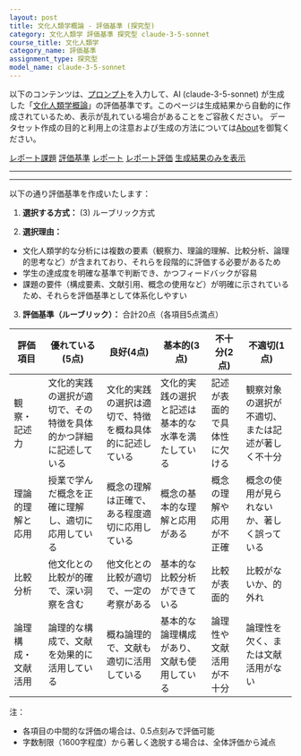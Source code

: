 ```yaml
---
layout: post
title: 文化人類学概論 - 評価基準 (探究型)
category: 文化人類学 評価基準 探究型 claude-3-5-sonnet
course_title: 文化人類学
category_name: 評価基準
assignment_type: 探究型
model_name: claude-3-5-sonnet
---
```


以下のコンテンツは、[プロンプト](https://github.com/takedatoshiyuki/synthetic_assignments/tree/main/generated/文化人類学/claude-3-5-sonnet/prompt_評価基準-探究型.md)を入力して、AI (claude-3-5-sonnet) が生成した「[文化人類学概論](/contents/文化人類学/)」の評価基準です。このページは生成結果から自動的に作成されているため、表示が乱れている場合があることをご容赦ください。
データセット作成の目的と利用上の注意および生成の方法については[About](/About)を御覧ください。

[レポート課題](../レポート課題-探究型)
[評価基準](../評価基準-探究型)
[レポート](../レポート-探究型)
[レポート評価](../レポート評価-探究型)
[生成結果のみを表示](https://github.com/takedatoshiyuki/synthetic_assignments/tree/main/generated/文化人類学/claude-3-5-sonnet/評価基準-探究型.md)
  

***
***
  
以下の通り評価基準を作成いたします：

1. **選択する方式：** (3) ルーブリック方式

2. **選択理由：**
- 文化人類学的な分析には複数の要素（観察力、理論的理解、比較分析、論理的思考など）が含まれており、それらを段階的に評価する必要があるため
- 学生の達成度を明確な基準で判断でき、かつフィードバックが容易
- 課題の要件（構成要素、文献引用、概念の使用など）が明確に示されているため、それらを評価基準として体系化しやすい

3. **評価基準（ルーブリック）：**
合計20点（各項目5点満点）

| 評価項目 | 優れている(5点) | 良好(4点) | 基本的(3点) | 不十分(2点) | 不適切(1点) |
|---------|--------------|---------|----------|----------|----------|
| 観察・記述力 | 文化的実践の選択が適切で、その特徴を具体的かつ詳細に記述している | 文化的実践の選択は適切で、特徴を概ね具体的に記述している | 文化的実践の選択と記述は基本的な水準を満たしている | 記述が表面的で具体性に欠ける | 観察対象の選択が不適切、または記述が著しく不十分 |
| 理論的理解と応用 | 授業で学んだ概念を正確に理解し、適切に応用している | 概念の理解は正確で、ある程度適切に応用している | 概念の基本的な理解と応用がある | 概念の理解や応用が不正確 | 概念の使用が見られないか、著しく誤っている |
| 比較分析 | 他文化との比較が的確で、深い洞察を含む | 他文化との比較が適切で、一定の考察がある | 基本的な比較分析ができている | 比較が表面的 | 比較がないか、的外れ |
| 論理構成・文献活用 | 論理的な構成で、文献を効果的に活用している | 概ね論理的で、文献も適切に活用している | 基本的な論理構成があり、文献も使用している | 論理性や文献活用が不十分 | 論理性を欠く、または文献活用がない |

注：
- 各項目の中間的な評価の場合は、0.5点刻みで評価可能
- 字数制限（1600字程度）から著しく逸脱する場合は、全体評価から減点
